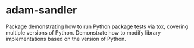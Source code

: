 # adam-sandler

Package demonstrating how to run Python package tests via tox, covering
multiple versions of Python. Demonstrate how to modify library implementations
based on the version of Python.
